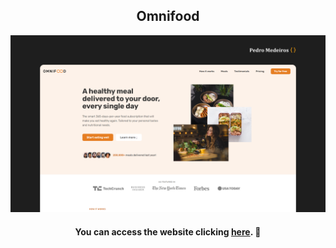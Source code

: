 <h2 align="center">
 Omnifood
</h2>

![Demonstração do site](/omnifood.png)

<h4 align="center">You can access the website clicking <a href="https://pedromedeiros1008.github.io/omnifood/" target="" alt="">here</a>. 🚀 </h4>


